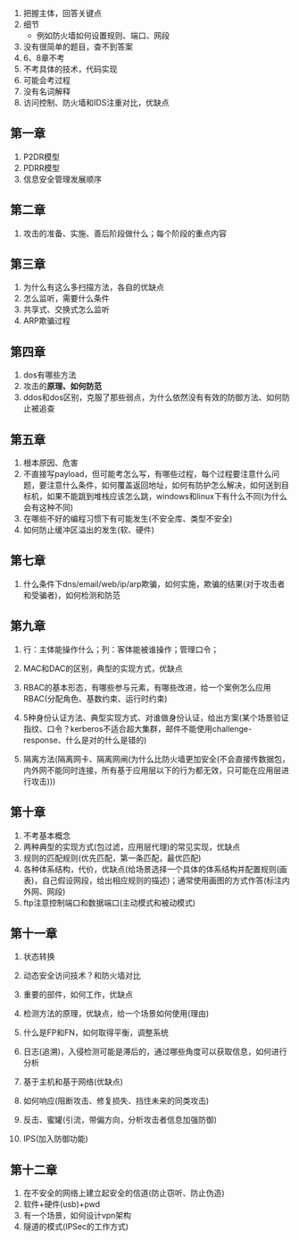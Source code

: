 1. 把握主体，回答关键点
2. 细节
   - 例如防火墙如何设置规则、端口、网段
3. 没有很简单的题目，查不到答案
4. 6、8章不考
5. 不考具体的技术，代码实现
6. 可能会考过程
7. 没有名词解释
8. 访问控制、防火墙和IDS注重对比，优缺点



## 第一章

1. P2DR模型
2. PDRR模型
3. 信息安全管理发展顺序



## 第二章

1. 攻击的准备、实施、善后阶段做什么；每个阶段的重点内容



## 第三章

1. 为什么有这么多扫描方法，各自的优缺点
2. 怎么监听，需要什么条件
3. 共享式、交换式怎么监听
4. ARP欺骗过程



## 第四章

1. dos有哪些方法
2. 攻击的**原理、如何防范**
3. ddos和dos区别，克服了那些弱点，为什么依然没有有效的防御方法、如何防止被追查



## 第五章

1. 根本原因、危害
2. 不直接写payload，但可能考怎么写，有哪些过程，每个过程要注意什么问题，要注意什么条件，如何覆盖返回地址，如何有防护怎么解决，如何送到目标机，如果不能跳到堆栈应该怎么跳，windows和linux下有什么不同(为什么会有这种不同)
3. 在哪些不好的编程习惯下有可能发生(不安全库、类型不安全)
4. 如何防止缓冲区溢出的发生(软、硬件)



## 第七章

1. 什么条件下dns/email/web/ip/arp欺骗，如何实施，欺骗的结果(对于攻击者和受骗者)，如何检测和防范



## 第九章

1. 行：主体能操作什么；列：客体能被谁操作；管理口令；
2. MAC和DAC的区别，典型的实现方式，优缺点
3. RBAC的基本形态，有哪些参与元素，有哪些改进，给一个案例怎么应用RBAC(分配角色、基数约束、运行时约束)
4. 5种身份认证方法、典型实现方式、对谁做身份认证，给出方案(某个场景验证指纹、口令？kerberos不适合超大集群，邮件不能使用challenge-response、什么是对的什么是错的)

5. 隔离方法(隔离网卡、隔离网闸(为什么比防火墙更加安全(不会直接传数据包，内外网不能同时连接，所有基于应用层以下的行为都无效，只可能在应用层进行攻击)))



## 第十章

1. 不考基本概念
2. 两种典型的实现方式(包过滤，应用层代理)的常见实现，优缺点
3. 规则的匹配规则(优先匹配，第一条匹配，最优匹配)
4. 各种体系结构，代价，优缺点(给场景选择一个具体的体系结构并配置规则(画表)，自己假设网段，给出相应规则的描述)；通常使用画图的方式作答(标注内外网、网段)
5. ftp注意控制端口和数据端口(主动模式和被动模式)

## 第十一章

1. 状态转换
2. 动态安全访问技术？和防火墙对比
3. 重要的部件，如何工作，优缺点
4. 检测方法的原理，优缺点，给一个场景如何使用(理由)
5. 什么是FP和FN，如何取得平衡，调整系统
6. 日志(追溯)，入侵检测可能是滞后的，通过哪些角度可以获取信息，如何进行分析
7. 基于主机和基于网络(优缺点)

8. 如何响应(阻断攻击、修复损失、挡住未来的同类攻击)
9. 反击、蜜罐(引流，带偏方向，分析攻击者信息加强防御)
10. IPS(加入防御功能)

## 第十二章

1. 在不安全的网络上建立起安全的信道(防止窃听、防止伪造)
2. 软件+硬件(usb)+pwd
3. 有一个场景，如何设计vpn架构
4. 隧道的模式(IPSec的工作方式)